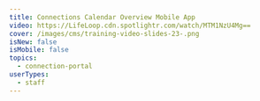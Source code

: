 ```yaml
---
title: Connections Calendar Overview Mobile App
video: https://LifeLoop.cdn.spotlightr.com/watch/MTM1NzU4Mg==
cover: /images/cms/training-video-slides-23-.png
isNew: false
isMobile: false
topics:
  - connection-portal
userTypes:
  - staff
---
```

